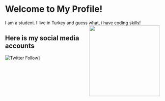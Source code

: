 # Welcome to My Profile! 
I am a student. I live in Turkey and guess what, i have coding skills!
<img align='right' src="https://media.giphy.com/media/M9gbBd9nbDrOTu1Mqx/giphy.gif" width="230">

## Here is my social media accounts

![Twitter Follow](https://img.shields.io/twitter/follow/mekroknight12?label=Follow)]
